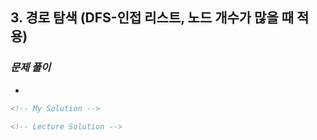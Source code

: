 ## 3. 경로 탐색 (DFS-인접 리스트, 노드 개수가 많을 때 적용)

### _문제 풀이_

-

```html
<!-- My Solution -->
```

```html
<!-- Lecture Solution -->
```
